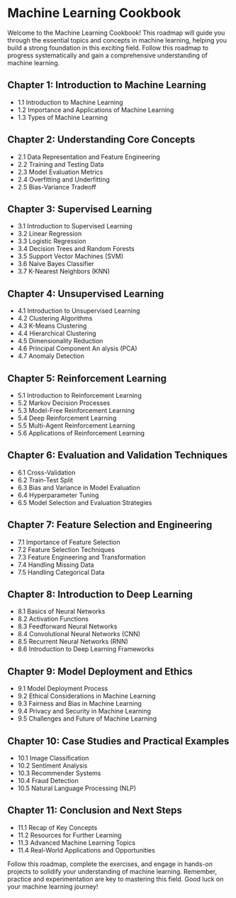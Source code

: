 # Machine Learning Cookbook

Welcome to the Machine Learning Cookbook! This roadmap will guide you through the essential topics and concepts in machine learning, helping you build a strong foundation in this exciting field. Follow this roadmap to progress systematically and gain a comprehensive understanding of machine learning.

## Chapter 1: Introduction to Machine Learning

- 1.1 Introduction to Machine Learning
- 1.2 Importance and Applications of Machine Learning
- 1.3 Types of Machine Learning

## Chapter 2: Understanding Core Concepts

- 2.1 Data Representation and Feature Engineering
- 2.2 Training and Testing Data
- 2.3 Model Evaluation Metrics
- 2.4 Overfitting and Underfitting
- 2.5 Bias-Variance Tradeoff

## Chapter 3: Supervised Learning

- 3.1 Introduction to Supervised Learning
- 3.2 Linear Regression
- 3.3 Logistic Regression
- 3.4 Decision Trees and Random Forests
- 3.5 Support Vector Machines (SVM)
- 3.6 Naive Bayes Classifier
- 3.7 K-Nearest Neighbors (KNN)

## Chapter 4: Unsupervised Learning

- 4.1 Introduction to Unsupervised Learning
- 4.2 Clustering Algorithms
- 4.3 K-Means Clustering
- 4.4 Hierarchical Clustering
- 4.5 Dimensionality Reduction
- 4.6 Principal Component An alysis (PCA)
- 4.7 Anomaly Detection

## Chapter 5: Reinforcement Learning 

- 5.1 Introduction to Reinforcement Learning
- 5.2 Markov Decision Processes
- 5.3 Model-Free Reinforcement Learning
- 5.4 Deep Reinforcement Learning
- 5.5 Multi-Agent Reinforcement Learning
- 5.6 Applications of Reinforcement Learning

## Chapter 6: Evaluation and Validation Techniques

- 6.1 Cross-Validation
- 6.2 Train-Test Split
- 6.3 Bias and Variance in Model Evaluation
- 6.4 Hyperparameter Tuning
- 6.5 Model Selection and Evaluation Strategies

## Chapter 7: Feature Selection and Engineering

- 7.1 Importance of Feature Selection
- 7.2 Feature Selection Techniques
- 7.3 Feature Engineering and Transformation
- 7.4 Handling Missing Data
- 7.5 Handling Categorical Data

## Chapter 8: Introduction to Deep Learning

- 8.1 Basics of Neural Networks
- 8.2 Activation Functions
- 8.3 Feedforward Neural Networks
- 8.4 Convolutional Neural Networks (CNN)
- 8.5 Recurrent Neural Networks (RNN)
- 8.6 Introduction to Deep Learning Frameworks

## Chapter 9: Model Deployment and Ethics

- 9.1 Model Deployment Process
- 9.2 Ethical Considerations in Machine Learning
- 9.3 Fairness and Bias in Machine Learning
- 9.4 Privacy and Security in Machine Learning
- 9.5 Challenges and Future of Machine Learning

## Chapter 10: Case Studies and Practical Examples

- 10.1 Image Classification
- 10.2 Sentiment Analysis
- 10.3 Recommender Systems
- 10.4 Fraud Detection
- 10.5 Natural Language Processing (NLP)

## Chapter 11: Conclusion and Next Steps

- 11.1 Recap of Key Concepts
- 11.2 Resources for Further Learning
- 11.3 Advanced Machine Learning Topics
- 11.4 Real-World Applications and Opportunities

Follow this roadmap, complete the exercises, and engage in hands-on projects to solidify your understanding of machine learning. Remember, practice and experimentation are key to mastering this field. Good luck on your machine learning journey!
